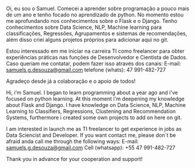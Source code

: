 Oi, eu sou o Samuel. Comecei a aprender sobre programação a pouco mais de um ano e tenho focado no aprendizado de python. No momento estou me aprofundando nos conhecimentos sobre o Flask e o Django. Tenho conhecimentos sobre Data Science, NLP, Machine learning para classificações, Regressões, Agrupamentos e sistemas de recomendações, além disso criei alguns projetos próprios para adicionar aqui no git.

Estou interessado em me iniciar na carreira TI como freelancer para obter experiências práticas nas funções de Desenvolvedor e Cientista de Dados. Caso queriam me contatar, podem fazer isso através dos canais:
E-mail: samuels.g.desouza@gmail.com
telefone (whats): 47 991-482-727

Agradeço desde já a colaboração e o apoio de todos!

Hi, i'm Samuel. I began to learn programming about a year ago and i've focused on python learning. At this moment i'm deepening my knowledge about Flask and Django. I have knowledge on Data Science, NLP, Machine Learning to Classifiers, Regressions, Clustening and Recommendation Systems, furthermore i created some own projects to add on here on git.

I am interested in launch me as TI freelancer to get experience in jobs as Data Sciencist and Developer. If you want contact me, please don´t be afraid anda call me through the following ways:
E-mail: samuels.g.desouza@gmail.com
Cell (whatsapp): +55 47 991-482-727

Thank you in advance for your cooperation and support!
